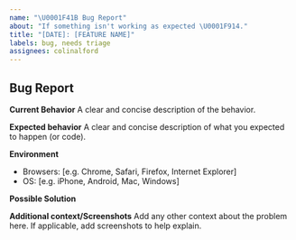 ```yaml
---
name: "\U0001F41B Bug Report"
about: "If something isn't working as expected \U0001F914."
title: "[DATE]: [FEATURE NAME]"
labels: bug, needs triage
assignees: colinalford
---
```


## Bug Report

**Current Behavior**
A clear and concise description of the behavior.

**Expected behavior**
A clear and concise description of what you expected to happen (or code).

**Environment**
- Browsers: [e.g. Chrome, Safari, Firefox, Internet Explorer]
- OS: [e.g. iPhone, Android, Mac, Windows]

**Possible Solution**
<!--- Only if you have suggestions on a fix for the bug -->

**Additional context/Screenshots**
Add any other context about the problem here. If applicable, add screenshots to help explain.
